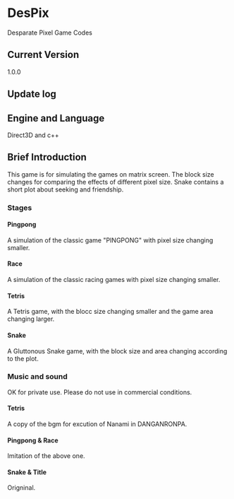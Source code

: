 # DesPix
Desparate Pixel Game Codes

## Current Version
1.0.0

## Update log

## Engine and Language
Direct3D and c++

## Brief Introduction
This game is for simulating the games on matrix screen.
The block size changes for comparing the effects of different pixel size.
Snake contains a short plot about seeking and friendship.

### Stages
#### Pingpong
A simulation of the classic game "PINGPONG" with pixel size changing smaller.
#### Race
A simulation of the classic racing games with pixel size changing smaller.
#### Tetris
A Tetris game, with the blocc size changing smaller and the game area changing larger.
#### Snake
A Gluttonous Snake game, with the block size and area changing according to the plot.

### Music and sound

OK for private use. Please do not use in commercial conditions.

#### Tetris
A copy of the bgm for excution of Nanami in DANGANRONPA. 
#### Pingpong & Race
Imitation of the above one.
#### Snake & Title
Origninal.
